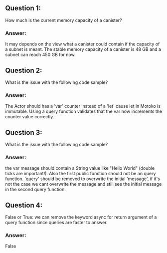 ## Question 1: 
How much is the current memory capacity of a canister?

### Answer:
It may depends on the view what a canister could contain if the capacity of a subnet is meant. The stable memory capacity of a canister is 48 GB and a subnet can reach 450 GB for now. 

## Question 2: 
What is the issue with the following code sample?

### Answer:
The Actor should has a 'var' counter instead of a 'let' cause let in Motoko is immutable. Using a query function validates that the var now increments the counter value correctly. 

## Question 3: 
What is the issue with the following code sample?

### Answer:
the var message should contain a String value like "Hello World" (double ticks are important!). Also the first public function should not be an query function. 'query' should be removed to overwrite the initial 'message', if it's not the case we cant overwrite the message and still see the initial message in the second query function.

## Question 4:
False or True: we can remove the keyword async for return argument of a query function since queries are faster to answer.

### Answer:
False
